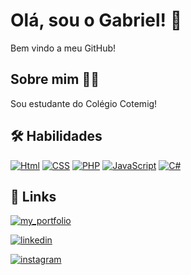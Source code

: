 
# Olá, sou o Gabriel! 👋

Bem vindo a meu GitHub!
## Sobre mim 👨‍🎓
Sou estudante do Colégio Cotemig!

## 🛠 Habilidades

[![Html](https://img.shields.io/badge/HTML5-E34F26?style=for-the-badge&logo=html5&logoColor=white)]()
[![CSS](https://img.shields.io/badge/CSS3-1572B6?style=for-the-badge&logo=css3&logoColor=white)]()
[![PHP](https://img.shields.io/badge/PHP-777BB4?style=for-the-badge&logo=php&logoColor=white)]()
[![JavaScript](https://img.shields.io/badge/JavaScript-F7DF1E?style=for-the-badge&logo=javascript&logoColor=black)]()
[![C#](https://img.shields.io/badge/C%23-239120?style=for-the-badge&logo=c-sharp&logoColor=white)]()

## 🔗 Links

[![my_portfolio](https://img.shields.io/badge/my_portfolio-000?style=for-the-badge&logo=ko-fi&logoColor=white)](https://www.instagram.com/gfonsec4_)

[![linkedin](https://img.shields.io/badge/linkedin-0A66C2?style=for-the-badge&logo=linkedin&logoColor=white)]([https://www.linkedin.com/](https://www.linkedin.com/in/gabriel-fonseca-araujo/))

[![instagram](https://img.shields.io/badge/Instagram-E4405F?style=for-the-badge&logo=instagram&logoColor=white)](https://www.instagram.com/gfonsec4_)
